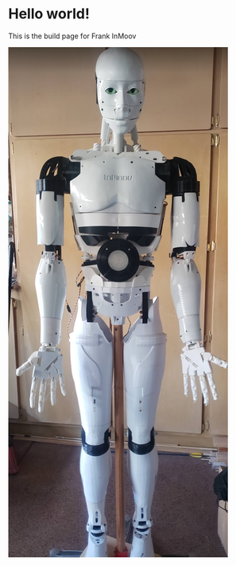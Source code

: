 <!DOCTYPE html>
<html>
<head>
<title>Frank InMoov</title>
</head>
<body>

<h1>Hello world!</h1>
<p>This is the build page for Frank InMoov</p>

<img src="images/FrankFull.png">
</body>
</html>



